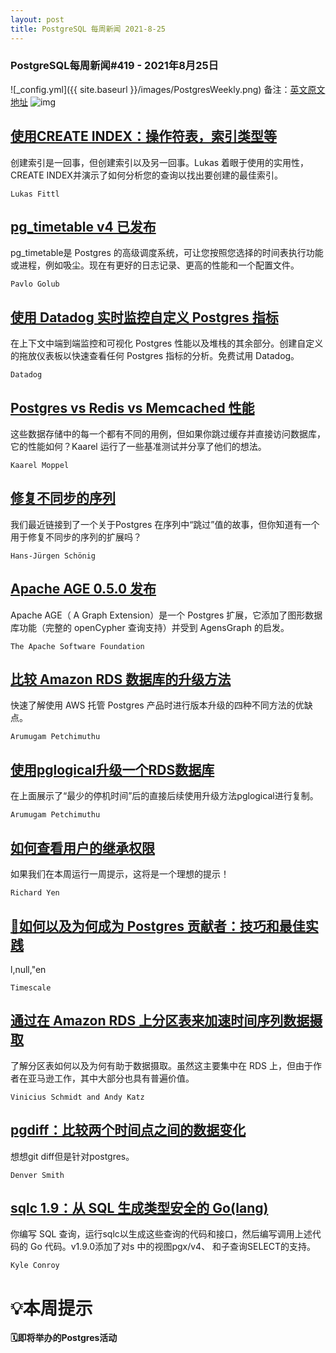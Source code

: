 ```yaml
---
layout: post
title: PostgreSQL 每周新闻 2021-8-25
---
```

### PostgreSQL每周新闻#419 - 2021年8月25日
![_config.yml]({{ site.baseurl }}/images/PostgresWeekly.png)
备注：[英文原文地址](https://postgresweekly.com/issues/419)
![img](https://res.cloudinary.com/cpress/image/upload/w_1280,e_sharpen:60/uood2wvg03lmyw6by1nj.jpg)
## [使用CREATE INDEX：操作符表，索引类型等](https://postgresweekly.com/link/112750/web)
创建索引是一回事，但创建索引以及另一回事。Lukas 着眼于使用的实用性，CREATE INDEX并演示了如何分析您的查询以找出要创建的最佳索引。


`Lukas Fittl `
## [pg_timetable v4 已发布](https://postgresweekly.com/link/112815/web)
pg_timetable是 Postgres 的高级调度系统，可让您按照您选择的时间表执行功能或进程，例如吸尘。现在有更好的日志记录、更高的性能和一个配置文件。


`Pavlo Golub `
## [使用 Datadog 实时监控自定义 Postgres 指标](https://postgresweekly.com/link/112752/web)
在上下文中端到端监控和可视化 Postgres 性能以及堆栈的其余部分。创建自定义的拖放仪表板以快速查看任何 Postgres 指标的分析。免费试用 Datadog。


`Datadog `
## [Postgres vs Redis vs Memcached 性能](https://postgresweekly.com/link/112751/web)
这些数据存储中的每一个都有不同的用例，但如果你跳过缓存并直接访问数据库，它的性能如何？Kaarel 运行了一些基准测试并分享了他们的想法。


`Kaarel Moppel `
## [修复不同步的序列](https://postgresweekly.com/link/112753/web)
我们最近链接到了一个关于Postgres 在序列中“跳过”值的故事，但你知道有一个用于修复不同步的序列的扩展吗？


`Hans-Jürgen Schönig `
## [Apache AGE 0.5.0 发布](https://postgresweekly.com/link/112756/web)
Apache AGE（ A Graph Extension）是一个 Postgres 扩展，它添加了图形数据库功能（完整的 openCypher 查询支持）并受到 AgensGraph 的启发。


`The Apache Software Foundation `
## [比较 Amazon RDS 数据库的升级方法](https://postgresweekly.com/link/112757/web)
快速了解使用 AWS 托管 Postgres 产品时进行版本升级的四种不同方法的优缺点。


`Arumugam Petchimuthu `
## [使用pglogical升级一个RDS数据库](https://postgresweekly.com/link/112758/web)
在上面展示了“最少的停机时间”后的直接后续使用升级方法pglogical进行复制。


`Arumugam Petchimuthu `
## [如何查看用户的继承权限](https://postgresweekly.com/link/112759/web)
如果我们在本周运行一周提示，这将是一个理想的提示！


`Richard Yen `
## [🐘如何以及为何成为 Postgres 贡献者：技巧和最佳实践](https://postgresweekly.com/link/112760/web)
l,null,"en


`Timescale `
## [通过在 Amazon RDS 上分区表来加速时间序列数据摄取](https://postgresweekly.com/link/112761/web)
了解分区表如何以及为何有助于数据摄取。虽然这主要集中在 RDS 上，但由于作者在亚马逊工作，其中大部分也具有普遍价值。


`Vinicius Schmidt and Andy Katz `
## [pgdiff：比较两个时间点之间的数据变化](https://postgresweekly.com/link/112762/web)
想想git diff但是针对postgres。


`Denver Smith `
## [sqlc 1.9：从 SQL 生成类型安全的 Go(lang)](https://postgresweekly.com/link/112763/web)
你编写 SQL 查询，运行sqlc以生成这些查询的代码和接口，然后编写调用上述代码的 Go 代码。v1.9.0添加了对s 中的视图pgx/v4、 和子查询SELECT的支持。


`Kyle Conroy `
# 💡本周提示


**🗓即将举办的Postgres活动**
